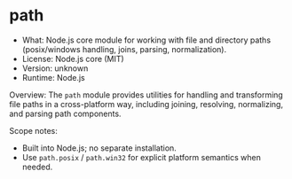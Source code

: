 # path

- What: Node.js core module for working with file and directory paths (posix/windows handling, joins, parsing, normalization).
- License: Node.js core (MIT)
- Version: unknown
- Runtime: Node.js

Overview:
The `path` module provides utilities for handling and transforming file paths in a cross-platform way, including joining, resolving, normalizing, and parsing path components.

Scope notes:
- Built into Node.js; no separate installation.
- Use `path.posix` / `path.win32` for explicit platform semantics when needed.